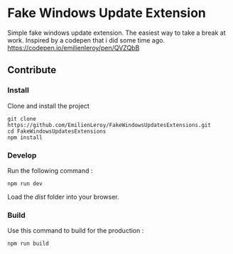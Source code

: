 # Fake Windows Update Extension

Simple fake windows update extension. The easiest way to take a break at work.
Inspired by a codepen that i did some time ago. 
https://codepen.io/emilienleroy/pen/QVZQbB

## Contribute

### Install

Clone and install the project

```
git clone https://github.com/EmilienLeroy/FakeWindowsUpdatesExtensions.git
cd FakeWindowsUpdatesExtensions
npm install
```

### Develop

Run the following command : 

```
npm run dev
```

Load the *dist* folder into your browser.

### Build

Use this command to build for the production : 
```
npm run build
```



